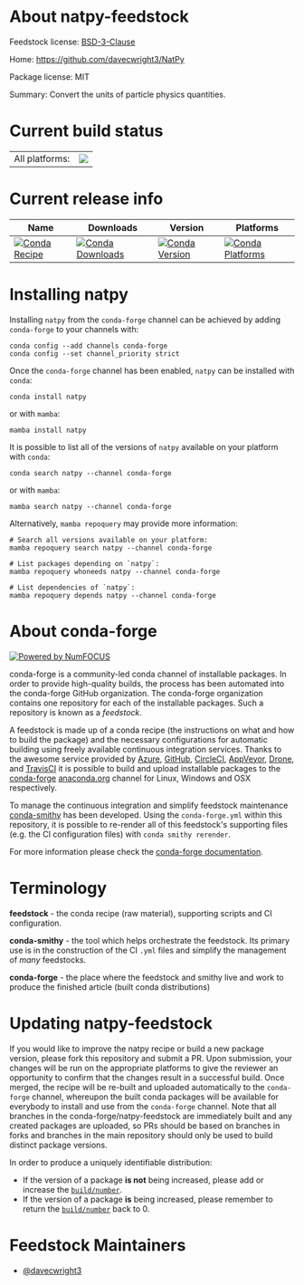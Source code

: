 About natpy-feedstock
=====================

Feedstock license: [BSD-3-Clause](https://github.com/conda-forge/natpy-feedstock/blob/main/LICENSE.txt)

Home: https://github.com/davecwright3/NatPy

Package license: MIT

Summary: Convert the units of particle physics quantities.

Current build status
====================


<table><tr><td>All platforms:</td>
    <td>
      <a href="https://dev.azure.com/conda-forge/feedstock-builds/_build/latest?definitionId=19846&branchName=main">
        <img src="https://dev.azure.com/conda-forge/feedstock-builds/_apis/build/status/natpy-feedstock?branchName=main">
      </a>
    </td>
  </tr>
</table>

Current release info
====================

| Name | Downloads | Version | Platforms |
| --- | --- | --- | --- |
| [![Conda Recipe](https://img.shields.io/badge/recipe-natpy-green.svg)](https://anaconda.org/conda-forge/natpy) | [![Conda Downloads](https://img.shields.io/conda/dn/conda-forge/natpy.svg)](https://anaconda.org/conda-forge/natpy) | [![Conda Version](https://img.shields.io/conda/vn/conda-forge/natpy.svg)](https://anaconda.org/conda-forge/natpy) | [![Conda Platforms](https://img.shields.io/conda/pn/conda-forge/natpy.svg)](https://anaconda.org/conda-forge/natpy) |

Installing natpy
================

Installing `natpy` from the `conda-forge` channel can be achieved by adding `conda-forge` to your channels with:

```
conda config --add channels conda-forge
conda config --set channel_priority strict
```

Once the `conda-forge` channel has been enabled, `natpy` can be installed with `conda`:

```
conda install natpy
```

or with `mamba`:

```
mamba install natpy
```

It is possible to list all of the versions of `natpy` available on your platform with `conda`:

```
conda search natpy --channel conda-forge
```

or with `mamba`:

```
mamba search natpy --channel conda-forge
```

Alternatively, `mamba repoquery` may provide more information:

```
# Search all versions available on your platform:
mamba repoquery search natpy --channel conda-forge

# List packages depending on `natpy`:
mamba repoquery whoneeds natpy --channel conda-forge

# List dependencies of `natpy`:
mamba repoquery depends natpy --channel conda-forge
```


About conda-forge
=================

[![Powered by
NumFOCUS](https://img.shields.io/badge/powered%20by-NumFOCUS-orange.svg?style=flat&colorA=E1523D&colorB=007D8A)](https://numfocus.org)

conda-forge is a community-led conda channel of installable packages.
In order to provide high-quality builds, the process has been automated into the
conda-forge GitHub organization. The conda-forge organization contains one repository
for each of the installable packages. Such a repository is known as a *feedstock*.

A feedstock is made up of a conda recipe (the instructions on what and how to build
the package) and the necessary configurations for automatic building using freely
available continuous integration services. Thanks to the awesome service provided by
[Azure](https://azure.microsoft.com/en-us/services/devops/), [GitHub](https://github.com/),
[CircleCI](https://circleci.com/), [AppVeyor](https://www.appveyor.com/),
[Drone](https://cloud.drone.io/welcome), and [TravisCI](https://travis-ci.com/)
it is possible to build and upload installable packages to the
[conda-forge](https://anaconda.org/conda-forge) [anaconda.org](https://anaconda.org/)
channel for Linux, Windows and OSX respectively.

To manage the continuous integration and simplify feedstock maintenance
[conda-smithy](https://github.com/conda-forge/conda-smithy) has been developed.
Using the ``conda-forge.yml`` within this repository, it is possible to re-render all of
this feedstock's supporting files (e.g. the CI configuration files) with ``conda smithy rerender``.

For more information please check the [conda-forge documentation](https://conda-forge.org/docs/).

Terminology
===========

**feedstock** - the conda recipe (raw material), supporting scripts and CI configuration.

**conda-smithy** - the tool which helps orchestrate the feedstock.
                   Its primary use is in the construction of the CI ``.yml`` files
                   and simplify the management of *many* feedstocks.

**conda-forge** - the place where the feedstock and smithy live and work to
                  produce the finished article (built conda distributions)


Updating natpy-feedstock
========================

If you would like to improve the natpy recipe or build a new
package version, please fork this repository and submit a PR. Upon submission,
your changes will be run on the appropriate platforms to give the reviewer an
opportunity to confirm that the changes result in a successful build. Once
merged, the recipe will be re-built and uploaded automatically to the
`conda-forge` channel, whereupon the built conda packages will be available for
everybody to install and use from the `conda-forge` channel.
Note that all branches in the conda-forge/natpy-feedstock are
immediately built and any created packages are uploaded, so PRs should be based
on branches in forks and branches in the main repository should only be used to
build distinct package versions.

In order to produce a uniquely identifiable distribution:
 * If the version of a package **is not** being increased, please add or increase
   the [``build/number``](https://docs.conda.io/projects/conda-build/en/latest/resources/define-metadata.html#build-number-and-string).
 * If the version of a package **is** being increased, please remember to return
   the [``build/number``](https://docs.conda.io/projects/conda-build/en/latest/resources/define-metadata.html#build-number-and-string)
   back to 0.

Feedstock Maintainers
=====================

* [@davecwright3](https://github.com/davecwright3/)

